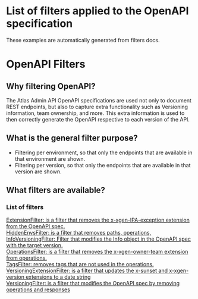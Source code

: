 # List of filters applied to the OpenAPI specification
These examples are automatically generated from filters docs.
# OpenAPI Filters
## Why filtering OpenAPI?
The Atlas Admin API OpenAPI specifications are used not only to document REST endpoints, but also to capture extra functionality such as Versioning information, team ownership, and more. This extra information is used to then correctly generate the OpenAPI respective to each version of the API.
## What is the general filter purpose?
 - Filtering per environment, so that only the endpoints that are available in that environment are shown.
 - Filtering per version, so that only the endpoints that are available in that version are shown.
## What filters are available?
### List of filters
[ExtensionFilter: is a filter that removes the x-xgen-IPA-exception extension from the OpenAPI spec.](../internal/openapi/filter/extension.go?plain=1#L21)  
[HiddenEnvsFilter: is a filter that removes paths, operations,](../internal/openapi/filter/hidden_envs.go?plain=1#L28)  
[InfoVersioningFilter: Filter that modifies the Info object in the OpenAPI spec with the target version.](../internal/openapi/filter/info.go?plain=1#L23)  
[OperationsFilter: is a filter that removes the x-xgen-owner-team extension from operations.](../internal/openapi/filter/operations.go?plain=1#L20)  
[TagsFilter: removes tags that are not used in the operations.](../internal/openapi/filter/tags.go?plain=1#L23)  
[VersioningExtensionFilter: is a filter that updates the x-sunset and x-xgen-version extensions to a date string](../internal/openapi/filter/versioning_extension.go?plain=1#L25)  
[VersioningFilter: is a filter that modifies the OpenAPI spec by removing operations and responses](../internal/openapi/filter/versioning.go?plain=1#L25)  
